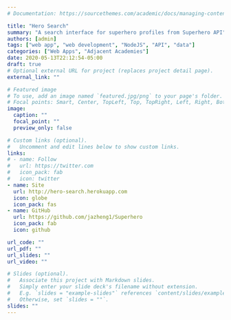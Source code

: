 ```yaml
---
# Documentation: https://sourcethemes.com/academic/docs/managing-content/

title: "Hero Search"
summary: "A search interface for superhero profiles from Superhero API"
authors: [admin]
tags: ["web app", "web development", "NodeJS", "API", "data"]
categories: ["Web Apps", "Adjacent Academies"]
date: 2020-05-13T22:12:54-05:00
draft: true
# Optional external URL for project (replaces project detail page).
external_link: ""

# Featured image
# To use, add an image named `featured.jpg/png` to your page's folder.
# Focal points: Smart, Center, TopLeft, Top, TopRight, Left, Right, BottomLeft, Bottom, BottomRight.
image:
  caption: ""
  focal_point: ""
  preview_only: false

# Custom links (optional).
#   Uncomment and edit lines below to show custom links.
links:
# - name: Follow
#   url: https://twitter.com
#   icon_pack: fab
#   icon: twitter
- name: Site
  url: http://hero-search.herokuapp.com
  icon: globe
  icon_pack: fas
- name: GitHub
  url: https://github.com/jazheng1/Superhero
  icon_pack: fab
  icon: github

url_code: ""
url_pdf: ""
url_slides: ""
url_video: ""

# Slides (optional).
#   Associate this project with Markdown slides.
#   Simply enter your slide deck's filename without extension.
#   E.g. `slides = "example-slides"` references `content/slides/example-slides.md`.
#   Otherwise, set `slides = ""`.
slides: ""
---
```

